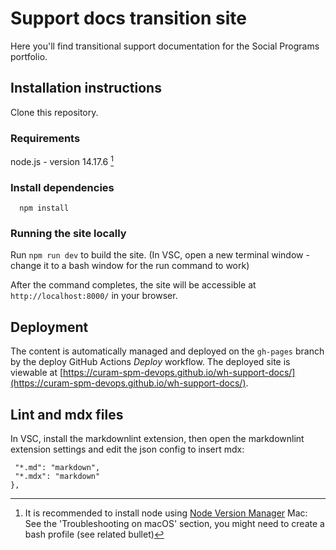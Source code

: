 # Support docs transition site

Here you'll find transitional support documentation for the Social Programs portfolio.

## Installation instructions

Clone this repository.

### Requirements

node.js - version 14.17.6 [^1]

[^1]: It is recommended to install node using [Node Version Manager](https://github.com/nvm-sh/nvm)
Mac: See the 'Troubleshooting on macOS' section, you might need to create a bash profile (see related bullet)

### Install dependencies

```console
  npm install
```

### Running the site locally

Run `npm run dev` to build the site. (In VSC, open a new terminal window - change it to a bash window for the run command to work)

After the command completes, the site will be accessible at `http://localhost:8000/` in your browser.

## Deployment

The content is automatically managed and deployed on the `gh-pages` branch by the deploy GitHub Actions *Deploy* workflow.
The deployed site is viewable at [https://curam-spm-devops.github.io/wh-support-docs/](https://curam-spm-devops.github.io/wh-support-docs/).

## Lint and mdx files

In VSC, install the markdownlint extension, then open the markdownlint extension settings and edit the json config to insert mdx:

```"files.associations": {
 "*.md": "markdown",
 "*.mdx": "markdown"
},
```
